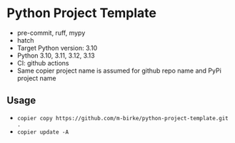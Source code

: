 # Python Project Template

- pre-commit, ruff, mypy
- hatch
- Target Python version: 3.10
- Python 3.10, 3.11, 3.12, 3.13
- CI: github actions
- Same copier project name is assumed for github repo name and PyPi project name

## Usage

- `copier copy https://github.com/m-birke/python-project-template.git .`
- `copier update -A`
